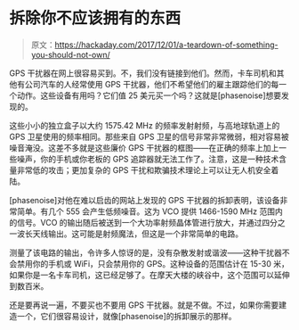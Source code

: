 # 拆除你不应该拥有的东西

> 原文：<https://hackaday.com/2017/12/01/a-teardown-of-something-you-should-not-own/>

GPS 干扰器在网上很容易买到。不，我们没有链接到他们。然而，卡车司机和其他有公司汽车的人经常使用 GPS 干扰器，他们不希望他们的雇主跟踪他们的每一个动作。这些设备有用吗？它们值 25 美元买一个吗？这就是[phasenoise]想要发现的。

这些小小的独立盒子以大约 1575.42 MHz 的频率发射射频，与高地球轨道上的 GPS 卫星使用的频率相同。那些来自 GPS 卫星的信号非常非常微弱，相对容易被噪音淹没。这差不多就是这些廉价 GPS 干扰器的框图——在正确的频率上加上一些噪声，你的手机或你老板的 GPS 追踪器就无法工作了。注意，这是一种技术含量非常低的攻击；更加复杂的 GPS 干扰和欺骗技术理论上可以让无人机安全着陆。

[phasenoise]对他在难以启齿的网站上发现的 GPS 干扰器的拆卸表明，该设备非常简单。有几个 555 会产生低频噪音。这为 VCO 提供 1466-1590 MHz 范围内的信号。VCO 的输出随后被送到一个大功率射频晶体管进行放大，并通过四分之一波长天线输出。这可能是射频魔法，但这是一个非常简单的电路。

测量了该电路的输出，令许多人惊讶的是，没有杂散发射或谐波——这种干扰器不会禁用你的手机或 WiFi，只会禁用你的 GPS。这种设备的范围估计在 15-30 米，如果你是一名卡车司机，这已经足够了。在摩天大楼的峡谷中，这个范围可以延伸到数百米。

还是要再说一遍，不要买也不要用 GPS 干扰器。就是不做。不过，如果你需要建造一个，它们很容易设计，就像[phasenoise]的拆卸展示的那样。